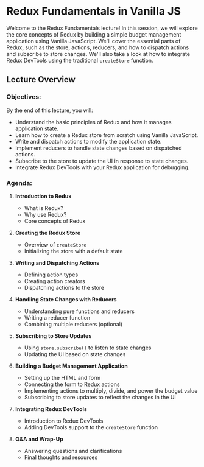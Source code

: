 # Redux Fundamentals in Vanilla JS

Welcome to the Redux Fundamentals lecture! In this session, we will explore the core concepts of Redux by building a simple budget management application using Vanilla JavaScript. We'll cover the essential parts of Redux, such as the store, actions, reducers, and how to dispatch actions and subscribe to store changes. We'll also take a look at how to integrate Redux DevTools using the traditional `createStore` function.

## Lecture Overview

### Objectives:
By the end of this lecture, you will:
- Understand the basic principles of Redux and how it manages application state.
- Learn how to create a Redux store from scratch using Vanilla JavaScript.
- Write and dispatch actions to modify the application state.
- Implement reducers to handle state changes based on dispatched actions.
- Subscribe to the store to update the UI in response to state changes.
- Integrate Redux DevTools with your Redux application for debugging.

### Agenda:
1. **Introduction to Redux**
   - What is Redux?
   - Why use Redux?
   - Core concepts of Redux

2. **Creating the Redux Store**
   - Overview of `createStore`
   - Initializing the store with a default state

3. **Writing and Dispatching Actions**
   - Defining action types
   - Creating action creators
   - Dispatching actions to the store

4. **Handling State Changes with Reducers**
   - Understanding pure functions and reducers
   - Writing a reducer function
   - Combining multiple reducers (optional)

5. **Subscribing to Store Updates**
   - Using `store.subscribe()` to listen to state changes
   - Updating the UI based on state changes

6. **Building a Budget Management Application**
   - Setting up the HTML and form
   - Connecting the form to Redux actions
   - Implementing actions to multiply, divide, and power the budget value
   - Subscribing to store updates to reflect the changes in the UI

7. **Integrating Redux DevTools**
   - Introduction to Redux DevTools
   - Adding DevTools support to the `createStore` function

8. **Q&A and Wrap-Up**
   - Answering questions and clarifications
   - Final thoughts and resources
